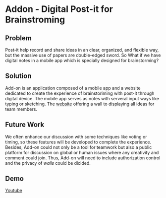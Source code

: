# Addon - Digital Post-it for Brainstroming

## Problem

Post-it help record and share ideas in an clear, organized, and flexible way, but the massive use of papers are double-edged sword. So What if we have digital notes in a mobile app which is specially designed for brainstorming?

## Solution

Add-on is an application composed of a mobile app and a website dedicated to create the experience of brainstoriming with post-it through digital device. The mobile app serves as notes with serveral input ways like typing or sketching. The [website](https://postwallapp.herokuapp.com) offering a wall to displaying all ideas for team members.

## Future Work

We often enhance our discussion with some techniques like voting or timing, so these features will be developed to complete the experience. Besides, Add-on could not only be a tool for teamwork but also a public platform for discussion on global or human issues where any creativity and comment could join. Thus, Add-on will need to include authorization control and the privacy of _walls_ could be dicided.

## Demo

[Youtube](https://youtu.be/IdpYBQ3P_fU)
